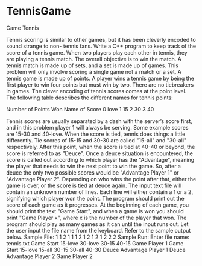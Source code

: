 # TennisGame
Game Tennis 

Tennis scoring is similar to other games, but it has been cleverly encoded to sound strange to non- tennis fans. Write a C++ program to keep track of the score of a tennis game. 
When two players play each other in tennis, they are playing a tennis match. The overall objective is to win the match. A tennis match is made up of sets, and a set is made up of games. 
This problem will only involve scoring a single game not a match or a set. A tennis game is made up of points. 
A player wins a tennis game by being the first player to win four points but must win by two. There are no tiebreakers in games. The clever
encoding of tennis scores comes at the point level. The following table describes the different names
for tennis points:

Number of Points Won Name of Score
0                        love
1                         15
2                         30
3                         40

Tennis scores are usually separated by a dash with the server’s score first, and in this problem player 1
will always be serving. Some example scores are 15-30 and 40-love. When the score is tied, tennis does
things a little differently. Tie scores of 15-15 and 30-30 are called "15-all" and "30-all" respectively.
After this point, when the score is tied at 40-40 or beyond, the score is referred to as "Deuce". Once a
deuce situation is encountered, the score is called out according to which player has the "Advantage",
meaning the player that needs to win the next point to win the game. So, after a deuce the only two
possible scores would be "Advantage Player 1" or "Advantage Player 2". Depending on who wins
the point after that, either the game is over, or the score is tied at deuce again. The input text file will
contain an unknown number of lines. Each line will either contain a 1 or a 2, signifying which player won
the point. The program should print out the score of each game as it progresses. At the beginning of
each game, you should print the text "Game Start", and when a game is won you should print "Game
Player x", where x is the number of the player that won. The program should play as many games as
it can until the input runs out. Let the user input the file name from the keyboard. Refer to the sample
output below.
Sample File: 
1
1
2
1
1
1
2
1
2
1
2
1
2
2
2
Sample Run:
Enter file name: tennis.txt
Game Start
15-love
30-love
30-15
40-15
Game Player 1
Game Start
15-love
15-all
30-15
30-all
40-30
Deuce
Advantage Player 1
Deuce
Advantage Player 2
Game Player 2


